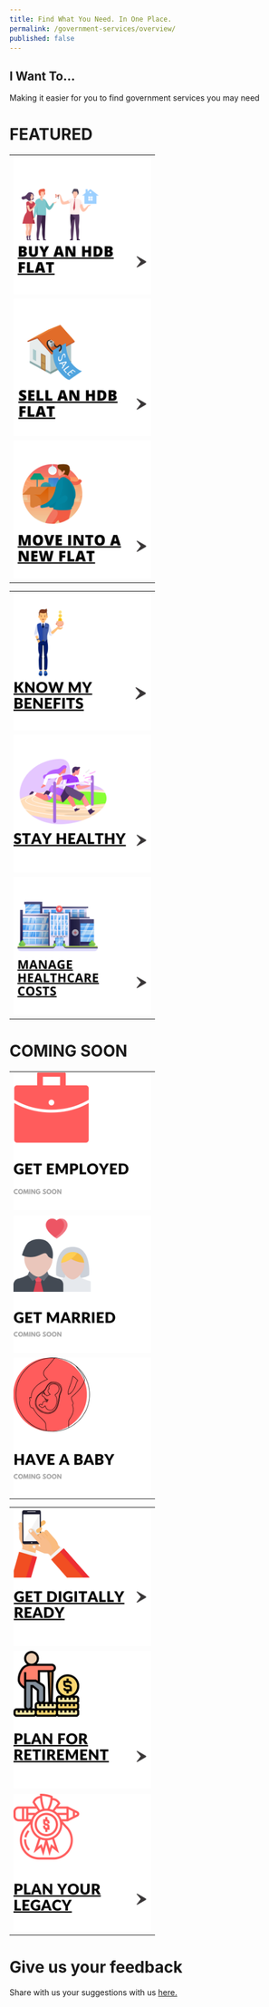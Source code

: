 ```yaml
---
title: Find What You Need. In One Place.
permalink: /government-services/overview/
published: false
---
```


## I Want To...

Making it easier for you to find government services you may need

# FEATURED
<style>
@media
only screen and (max-width: 760px),
(min-device-width: 768px) and (max-device-width: 1024px) {
  table, th, td {
    display: block;
  }
  table, tr, td {
    border: none !important;
  }
}
table, tr, td {
  border: none !important;
}
img {
  height: 243px !important;
  width: 243px !important;
}
</style>


<div class="tg-wrap"><table class="tg">
<tbody>
    <tr>
    <td class="tg-baqh"><a href="/government-services/buy-hdb/"><img src="/images/06-buy-hdb.png" alt="Buy an HDB Flat"></a></td>
    <td class="tg-baqh"><a href="/government-services/sell-hdb/"><img src="/images/07-sell-hdb.png" alt="Sell an HDB Flat"></a></td>
    <td class="tg-baqh"><a href="/government-services/move-in/"><img src="/images/05-move-in.png" alt="Move Into A New Flat"></a></td>
  </tr>
</tbody>
</table>
</div>

<div class="tg-wrap"><table class="tg">
<tbody>
  <tr>
  <td class="tg-baqh"><a href="/government-services/govt-benefits/"><img src="/images/govt-benefits.png" alt="Govt Schemes and Benefits"></a></td>
  <td class="tg-baqh"><a href="/government-services/stay-healthy/"><img src="/images/09-stay-healthy.png" alt="Stay Healthy"></a></td>
  <td class="tg-baqh"><a href="/government-services/stay-healthy/#healthcare-expenses"><img src="/images/healthcare-costs.png" alt="manage healthcare costs"></td>
  </tr>
</tbody>
</table>
</div>

# COMING SOON

<style>
@media
only screen and (max-width: 760px),
(min-device-width: 768px) and (max-device-width: 1024px) {
  table, th, td {
    display: block;
  }
  table, tr, td {
    border: none !important;
  }
}
table, tr, td {
  border: none !important;
}
</style>



<div class="tg-wrap"><table class="tg">
<tbody>
  <tr>
    <td class="tg-baqh"><img src="/images/01-get-employed.png" alt="Employment Support"></td>
    <td class="tg-baqh"><img src="/images/03-get-married(coming soon).png" alt="Marriage"></td>
    <td class="tg-baqh"><img src="/images/04-have-baby(coming soon).png" alt="Pregnancy"></td>
  </tr>
</tbody>
</table>
</div>

<div class="tg-wrap"><table class="tg">
<tbody>
  <tr>
    <td class="tg-bagh"><a href="/government-services/get-digitally-ready/overview/"><img src="/images/06-digitally-ready.png" alt="Digital Readiness"></a></td>
    <td class="tg-baqh"><a href="/government-services/retirement/"><img src="/images/08-plan-retirement.png" alt="CPF and Retirement"></a></td>
    <td class="tg-baqh"><a href="/government-services/plan-legacy/overview/"><img src="/images/07-plan-legacy.png" alt="Estate Planning"></a></td>
  </tr> 
</tbody>
</table>
</div>


# Give us your feedback

Share with us your suggestions with us <a href="https://form.gov.sg/5ed0995e42ee5f00110e10cc" target="_blank">here.</a>
